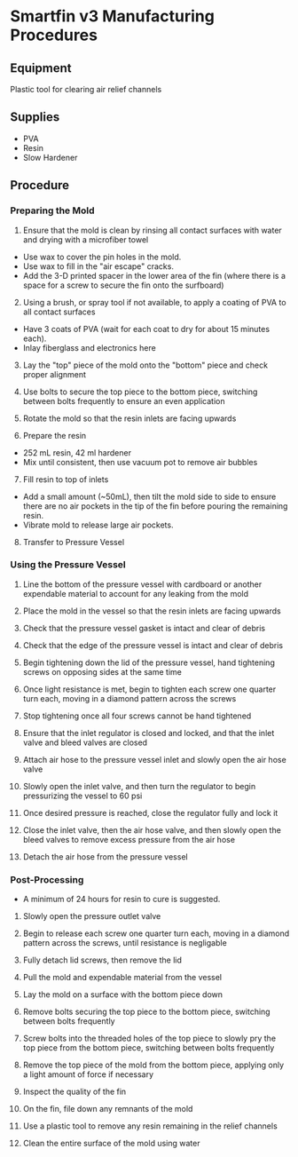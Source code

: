 # Smartfin v3 Manufacturing Procedures
## Equipment
Plastic tool for clearing air relief channels

## Supplies
- PVA
- Resin
- Slow Hardener

## Procedure
### Preparing the Mold
1. Ensure that the mold is clean by rinsing all contact surfaces with water and drying with a microfiber towel

* Use wax to cover the pin holes in the mold.
* Use wax to fill in the "air escape" cracks.
* Add the 3-D printed spacer in the lower area of the fin (where there is a space for a screw to secure the fin onto the surfboard)

2. Using a brush, or spray tool if not available, to apply a coating of PVA to all contact surfaces

* Have 3 coats of PVA (wait for each coat to dry for about 15 minutes each).
* Inlay fiberglass and electronics here

3. Lay the "top" piece of the mold onto the "bottom" piece and check proper alignment 

4. Use bolts to secure the top piece to the bottom piece, switching between bolts frequently to ensure an even application

5. Rotate the mold so that the resin inlets are facing upwards

6. Prepare the resin
- 252 mL resin, 42 ml hardener
- Mix until consistent, then use vacuum pot to remove air bubbles

7. Fill resin to top of inlets
- Add a small amount (~50mL), then tilt the mold side to side to ensure there are no air pockets in the tip of the fin before pouring the remaining resin.
- Vibrate mold to release large air pockets.

8. Transfer to Pressure Vessel

### Using the Pressure Vessel
1. Line the bottom of the pressure vessel with cardboard or another expendable material to account for any leaking from the mold

2. Place the mold in the vessel so that the resin inlets are facing upwards

3. Check that the pressure vessel gasket is intact and clear of debris

4. Check that the edge of the pressure vessel is intact and clear of debris

5. Begin tightening down the lid of the pressure vessel, hand tightening screws on opposing sides at the same time

6. Once light resistance is met, begin to tighten each screw one quarter turn each, moving in a diamond pattern across the screws

7. Stop tightening once all four screws cannot be hand tightened

8. Ensure that the inlet regulator is closed and locked, and that the inlet valve and bleed valves are closed

9. Attach air hose to the pressure vessel inlet and slowly open the air hose valve

10. Slowly open the inlet valve, and then turn the regulator to begin pressurizing the vessel to 60 psi

11. Once desired pressure is reached, close the regulator fully and lock it

12. Close the inlet valve, then the air hose valve, and then slowly open the bleed valves to remove excess pressure from the air hose

13. Detach the air hose from the pressure vessel

### Post-Processing
* A minimum of 24 hours for resin to cure is suggested.

1. Slowly open the pressure outlet valve

2. Begin to release each screw one quarter turn each, moving in a diamond pattern across the screws, until resistance is negligable

3. Fully detach lid screws, then remove the lid

4. Pull the mold and expendable material from the vessel

5. Lay the mold on a surface with the bottom piece down

6. Remove bolts securing the top piece to the bottom piece, switching between bolts frequently

7. Screw bolts into the threaded holes of the top piece to slowly pry the top piece from the bottom piece, switching between bolts frequently

8. Remove the top piece of the mold from the bottom piece, applying only a light amount of force if necessary

9. Inspect the quality of the fin

10. On the fin, file down any remnants of the mold

11. Use a plastic tool to remove any resin remaining in the relief channels

12. Clean the entire surface of the mold using water

